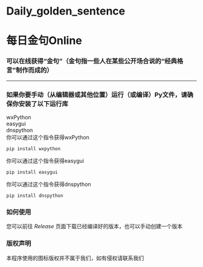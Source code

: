 # Daily_golden_sentence   
# 每日金句Online   
### 可以在线获得“金句”（金句指一些人在某些公开场合说的“经典格言”制作而成的）   
----
### 如果你要手动（从编辑器或其他位置）运行（或编译）Py文件，请确保你安装了以下运行库   
wxPython        
easygui     
dnspython   
你可以通过这个指令获得wxPython      
```
pip install wxpython
```   
你可以通过这个指令获得easygui
```
pip install easygui
```
你可以通过这个指令获得dnspython     
```
pip install dnspython
```
### 如何使用    
您可以前往 *Release* 页面下载已经编译好的版本，也可以手动创建一个版本  
### 版权声明   
本程序使用的图标版权并不属于我们，如有侵权请联系我们   
